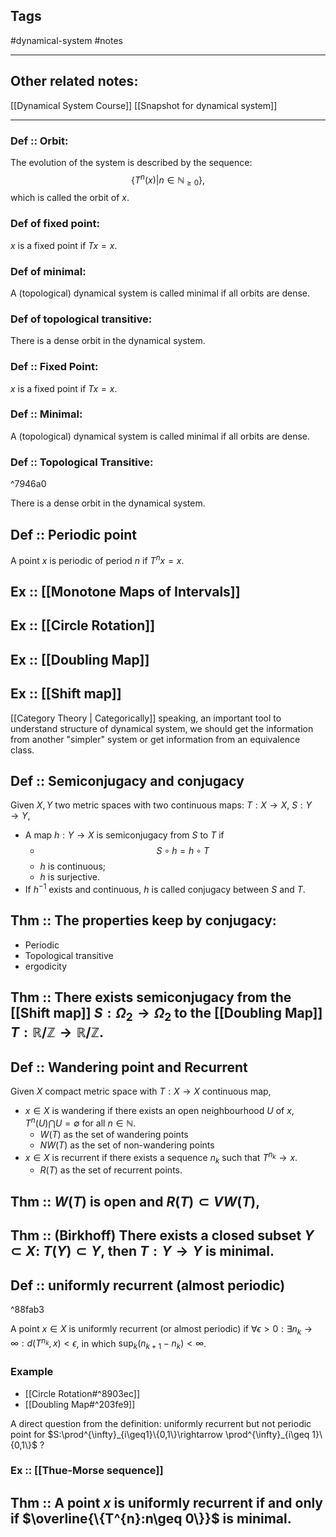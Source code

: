 
## Tags
#dynamical-system #notes 

---

## Other related notes:
[[Dynamical System Course]]
[[Snapshot for dynamical system]]

---


### Def ::  Orbit:

The evolution of the system is described by the sequence:
$$\{T^{n}(x)|n\in \mathbb{N}_{\geq 0}\},$$
which is called the orbit of $x$.


### Def of fixed point:
$x$ is a fixed point if $Tx=x$.

### Def of minimal:
A (topological) dynamical system is called minimal if all orbits are dense.

### Def of topological transitive:
There is a dense orbit in the dynamical system.



### Def :: Fixed Point:
$x$ is a fixed point if $Tx=x$.

### Def :: Minimal:
A (topological) dynamical system is called minimal if all orbits are dense.

### Def :: Topological Transitive:

^7946a0

There is a dense orbit in the dynamical system.

## Def :: Periodic point

A point $x$ is periodic of period $n$ if $T^{n}x=x$.

## Ex :: [[Monotone Maps of Intervals]] 
## Ex :: [[Circle Rotation]]
## Ex :: [[Doubling Map]]
## Ex :: [[Shift map]]


[[Category Theory | Categorically]] speaking, an important tool to understand structure of dynamical system, we should get the information from another "simpler" system or get information from an equivalence class.

## Def :: Semiconjugacy and conjugacy

Given $X, Y$ two metric spaces with two continuous maps: $T: X\rightarrow X,\ S: Y\rightarrow Y$,
- A map $h:Y\rightarrow X$ is semiconjugacy from $S$ to $T$ if 
	- $$S\circ h = h\circ T$$
	- $h$ is continuous;
	- $h$ is surjective.
- If $h^{-1}$ exists and continuous, $h$ is called conjugacy between $S$ and $T$.



## Thm :: The properties keep by conjugacy:
- Periodic
- Topological transitive
- ergodicity



## Thm :: There exists semiconjugacy from the [[Shift map]] $S: \Omega_{2}\rightarrow \Omega_{2}$ to the [[Doubling Map]] $T:\mathbb{R}/\mathbb{Z}\rightarrow\mathbb{R}/\mathbb{Z}$. 



## Def :: Wandering point and Recurrent
Given $X$ compact metric space with $T: X\rightarrow X$ continuous map, 
- $x\in X$ is wandering if there exists an open neighbourhood $U$ of $x$, $T^{n}(U)\bigcap U=\emptyset$ for all $n\in \mathbb{N}$.
	- $W(T)$ as the set of wandering points
	-  $NW(T)$ as the set of non-wandering points 
- $x\in X$ is recurrent if there exists a sequence $n_{k}$ such that $T^{n_{k}}\rightarrow x$.
	- $R(T)$ as the set of recurrent points.



## Thm :: $W(T)$ is open and $R(T)\subset VW(T)$,



## Thm :: (Birkhoff) There exists a closed subset $Y\subset X$: $T(Y)\subset Y$, then $T:Y\rightarrow Y$ is minimal.






## Def :: uniformly recurrent (almost periodic)

^88fab3

A point $x\in X$ is uniformly recurrent (or almost periodic) if $\forall \epsilon>0: \exists n_{k}\rightarrow \infty: d(T^{n_{k}},x)<\epsilon$, in which $\text{sup}_{k}(n_{k+1}-n_{k})<\infty$.

### Example
- [[Circle Rotation#^8903ec]]
- [[Doubling Map#^203fe9]]

A direct question from the definition: uniformly recurrent but not periodic point for $S:\prod^{\infty}_{i\geq1}\{0,1\}\rightarrow \prod^{\infty}_{i\geq 1}\{0,1\}$ ?
### Ex :: [[Thue-Morse sequence]]






## Thm :: A point $x$ is uniformly recurrent if and only if $\overline{\{T^{n}:n\geq 0\}}$ is minimal.

